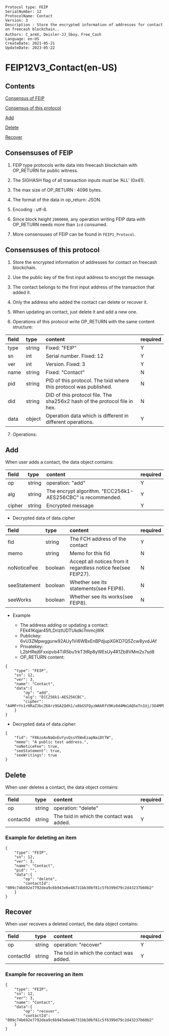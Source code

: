 ```
Protocol type: FEIP
SerialNumber: 12
ProtocolName: Contact
Version: 3
Description : Store the encrypted information of addresses for contact on freecash blockchain..
Authors: C_armX, Deisler-JJ_Sboy，Free_Cash
Language: en-US
CreateDate: 2021-05-21
UpdateDate: 2023-05-22
```

# FEIP12V3_Contact(en-US)

## Contents

[Consensus of FEIP](#general-consensus-of-feip)

[Consensus of this protocol](#consensus-of-this-protocol)

[Add](#add)

[Delete](#delete)

[Recover](#recover)

## Consensuses of FEIP

1. FEIP type protocols write data into freecash blockchain with OP_RETURN for public witness.

2. The SIGHASH flag of all transaction inputs must be ‘ALL’ (0x41).

3. The max size of OP_RETURN : 4096 bytes.

4. The format of the data in op_return: JSON.

5. Encoding : utf-8.

6. Since block height `2000000`, any operation writing FEIP data with OP_RETURN needs more than `1cd` consumed.

7. More consensuses of FEIP can be found in `FEIP1_Protocol`.

## Consensuses of this protocol

1. Store the encrypted information of addresses for contact on freecash blockchain.

2. Use the public key of the first input address to encrypt the message. 

3. The contact belongs to the first input address of the transaction that added it.

4. Only the address who added the contact can delete or recover it.

5. When updating an contact, just delete it and add a new one.

6. Operations of this protocol write OP_RETURN with the same content structure:

|field|type|content|required|
|:----|:----|:----|:----|
|type|string|Fixed: "FEIP"|Y|
|sn|int|Serial number. Fixed: 12|Y|
|ver|int|Version. Fixed: 3|Y|
|name|string|Fixed: "Contact"|N|
|pid|string|PID of this protocol. The txid where this protocol was published.|N|
|did|string|DID of this protocol file. The sha256x2 hash of the protocol file in hex.|N|
|data|object|Operation data which is different in different operations. |Y|

7. Operations:

## Add

When user adds a contact, the data object contains:

|field|type|content|required|
|:----|:----|:----|:----|
|op|string|operation: "add"|Y|
|alg|string|The encrypt algorithm. "ECC256k1-AES256CBC" is recommended.|Y|
|cipher|string|Encrypted message|Y|

* Decrypted data of data.cipher

| field        |type| content                                                       |required|
|:-------------|:----|:--------------------------------------------------------------|:----|
| fid          |string| The FCH address of the contact                                |Y|
| memo         |string| Memo for this fid                                             |N|
| noNoticeFee  |boolean| Accept all notices from it regardless notice fee(see FEIP27). |N|
| seeStatement |boolean| Whether see its statements(see FEIP8).                        |N|
| seeWorks     |boolean| Whether see its works(see FEIP8).                             |N|

* Example

	- The address adding or updating a contact: FEk41Kqjar45fLDriztUDTUkdki7mmcjWK
	- Publickey: 6vU3ZMpwggurw92AUy1Vi6WBxEnBPdjupXGKD7Q5Zcw8yvdJAf
	- Privatekey: L2bHRej6Fxxipvb4TiR5bu1rkT3tRp8yWEsUy4R1Zb8VMm2x7sd8
	- OP_RETURN content:

```
{
    "type": "FEIP",
    "sn": 12,
    "ver": 3,
    "name": "Contact",
    "data":{
        "op": "add",
        "alg": "ECC256k1-AES256CBC",
        "cipher": "A4MF+Ys1rHRaZ3bcZ68rz9GA2Qdh1/x8bGSFQyzWAkRfV9Ks0d4Mm1AQ5eTn1Uj/3O4MPD85uJHlBZ9uV5x8YYhU+hb/"
    }
}
```
 
   - Decrypted data of data.cipher:

```
{
    "fid": "F86zoAvNaQxEuYyvQssV5WxEzapNaiDtTW",
    "memo": "A public test address.",
    "noNoticeFee": true,
    "seeStatement": true,
    "seeWritings": true
}
```

## Delete

When user deletes a contact, the data object contains:

|field|type|content|required|
|:----|:----|:----|:----|
|op|string|operation: "delete"|Y|
|contactId|string|The txid in which the contact was added.|Y|


### Example for deleting an item
```
{
    "type": "FEIP",
    "sn": 12,
    "ver": 3,
    "name": "Contact",
    "pid": "",
    "data":{
        "op": "delete",
        "contactId": "009c74b692e7792dea9c6b943e6e46731bb30bf81c5f6399d79c2d43237b60b2"
    }
}
```

## Recover

When user recovers a deleted contact, the data object contains:

|field|type|content|required|
|:----|:----|:----|:----|
|op|string|operation: "recover"|Y|
|contactId|string|The txid in which the contact was added.|Y|

### Example for recovering an item
```
{
    "type": "FEIP",
    "sn": 12,
    "ver": 3,
    "name": "Contact",
    "data":{
        "op": "recover",
        "contactId": "009c74b692e7792dea9c6b943e6e46731bb30bf81c5f6399d79c2d43237b60b2"
    }
}
```
